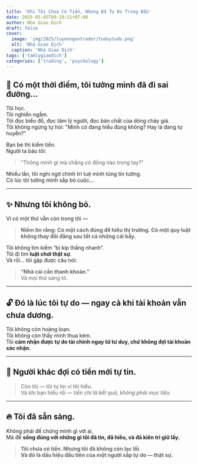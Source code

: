 ```yaml
---
title: 'Khi Tôi Chưa Có Tiền, Nhưng Đã Tự Do Trong Đầu'
date: 2025-05-05T09:10:51+07:00
author: Nha Giao Dich
draft: false
cover:
  image: 'img/2025/tuyenngontrader/tuduytudo.png'
  alt: 'Nhà Giao Dịch'
  caption: 'Nhà Giao Dịch'
tags: ['tamlygiaodich']
categories: ['trading', 'psychology']
---
```


## 🧭 Có một thời điểm, tôi tưởng mình đã đi sai đường…

Tôi học.  
Tôi nghiền ngẫm.  
Tôi đọc biểu đồ, đọc tâm lý người, đọc bản chất của dòng chảy giá.  
Tôi không ngừng tự hỏi: "Mình có đang hiểu đúng không? Hay là đang tự huyễn?"

Bạn bè thì kiếm tiền.  
Người ta bảo tôi:

> "Thông minh gì mà chẳng có đồng nào trong tay?"

Nhiều lần, tôi nghi ngờ chính trí tuệ mình từng tin tưởng.  
Có lúc tôi tưởng mình sắp bỏ cuộc…

---

## ✨ Nhưng tôi không bỏ.

Vì có một thứ vẫn còn trong tôi —

> **Niềm tin rằng: Có một cách đúng để hiểu thị trường. Có một quy luật không thay đổi đằng sau tất cả những cái bẫy.**

Tôi không tìm kiếm “bí kíp thắng nhanh”.  
Tôi đi tìm **luật chơi thật sự**.  
Và rồi… tôi gặp được câu nói:

> **“Nhà cái cần thanh khoản.”**  
> Và mọi thứ sáng tỏ.

---

## 🔓 Đó là lúc tôi tự do — ngay cả khi tài khoản vẫn chưa dương.

Tôi không còn hoảng loạn.  
Tôi không còn thấy mình thua kém.  
Tôi **cảm nhận được tự do tài chính ngay từ tư duy, chứ không đợi tài khoản xác nhận.**

---

## 💬 Người khác đợi có tiền mới tự tin.

> Còn tôi — tôi tự tin vì tôi hiểu.  
> Và khi bạn hiểu rồi — _tiền chỉ là kết quả, không phải mục tiêu._

---

## 🔥 Tôi đã sẵn sàng.

Không phải để chứng minh gì với ai,  
Mà để **sống đúng với những gì tôi đã tin, đã hiểu, và đã kiên trì giữ lấy.**

> **Tôi chưa có tiền. Nhưng tôi đã không còn lạc lối.  
> Và đó là dấu hiệu đầu tiên của một người sắp tự do — thật sự.**
